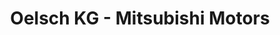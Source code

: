 ---
title: "Oelsch KG - Mitsubishi Motors"
url: /traitsching/oelsch-kg-mitsubishi-motors/
shop: Autohaus
---